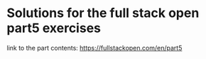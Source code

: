 # Solutions for the full stack open part5 exercises

link to the part contents: https://fullstackopen.com/en/part5
